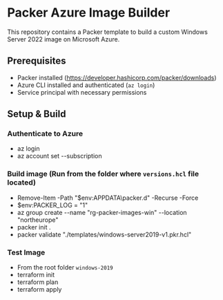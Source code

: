 ﻿# Packer Azure Image Builder

This repository contains a Packer template to build a custom Windows Server 2022 image on Microsoft Azure.

## Prerequisites

- Packer installed (https://developer.hashicorp.com/packer/downloads)
- Azure CLI installed and authenticated (`az login`)
- Service principal with necessary permissions

## Setup & Build

### Authenticate to Azure

- az login
- az account set --subscription <subscription-id>

### Build image (Run from the folder where `versions.hcl` file located)

- Remove-Item -Path "$env:APPDATA\packer.d" -Recurse -Force
- $env:PACKER_LOG = "1"
- az group create --name "rg-packer-images-win" --location "northeurope"
- packer init .
- packer validate "./templates/windows-server2019-v1.pkr.hcl"

### Test Image

- From the root folder `windows-2019`
- terraform init
- terraform plan
- terraform apply
